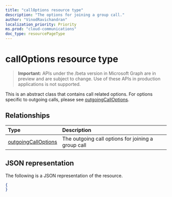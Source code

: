 ```yaml
---
title: "callOptions resource type"
description: "The options for joining a group call."
author: "VinodRavichandran"
localization_priority: Priority
ms.prod: "cloud-communications"
doc_type: resourcePageType
---
```


# callOptions resource type

> **Important:** APIs under the /beta version in Microsoft Graph are in preview and are subject to change. Use of these APIs in production applications is not supported.

This is an abstract class that contains call related options. For options specific to outgoing calls, please see [outgoingCallOptions](outgoingCallOptions.md).

## Relationships

| Type                                                 | Description                                                         |
|:-----------------------------------------------------|:--------------------------------------------------------------------|
| [outgoingCallOptions](./outgoingCallOptions.md)    | The outgoing call options for joining a group call                          |

## JSON representation

The following is a JSON representation of the resource.

<!-- {
  "blockType": "resource",
  "optionalProperties": [
  ],
  "@odata.type": "microsoft.graph.callOptions"
}-->
```json
{
}
```

<!-- uuid: 8fcb5dbc-d5aa-4681-8e31-b001d5168d79
2015-10-25 14:57:30 UTC -->
<!-- {
  "type": "#page.annotation",
  "description": "callOptions resource",
  "keywords": "",
  "section": "documentation",
  "tocPath": ""
}-->
